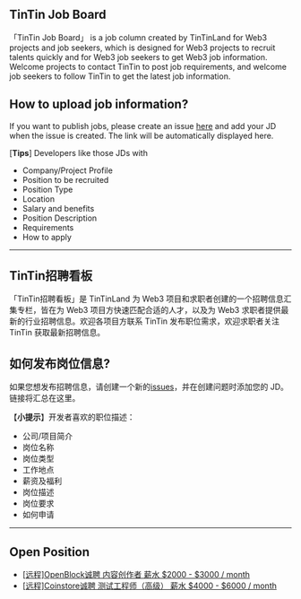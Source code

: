## TinTin Job Board

「TinTin Job Board」 is a job column created by TinTinLand for Web3 projects and job seekers, which is designed for Web3 projects to recruit talents quickly and for Web3 job seekers to get Web3 job information. Welcome projects to contact TinTin to post job requirements, and welcome job seekers to follow TinTin to get the latest job information.

## How to upload job information?

If you want to publish jobs, please create an issue [here](https://github.com/OurTinTinLand/TinTin-Job-Board/issues) and add your JD when the issue is created. The link will be automatically displayed here.

[**Tips**] Developers like those JDs with

- Company/Project Profile
- Position to be recruited
- Position Type
- Location
- Salary and benefits
- Position Description
- Requirements
- How to apply

---

## TinTin招聘看板

「TinTin招聘看板」是 TinTinLand 为 Web3 项目和求职者创建的一个招聘信息汇集专栏，皆在为 Web3 项目方快速匹配合适的人才，以及为 Web3 求职者提供最新的行业招聘信息。欢迎各项目方联系 TinTin 发布职位需求，欢迎求职者关注 TinTin 获取最新招聘信息。

## 如何发布岗位信息?

如果您想发布招聘信息，请创建一个新的[issues](https://github.com/OurTinTinLand/TinTin-Job-Board/issues)，并在创建问题时添加您的 JD。链接将汇总在这里。

【**小提示**】开发者喜欢的职位描述：

- 公司/项目简介
- 岗位名称
- 岗位类型
- 工作地点
- 薪资及福利
- 岗位描述
- 岗位要求
- 如何申请

---

## Open Position

- [[远程]OpenBlock诚聘 内容创作者 薪水 $2000 - $3000 / month](https://github.com/OurTinTinLand/TinTin-Job-Board/issues/1#issue-2289428717)
- [[远程]Coinstore诚聘 测试工程师（高级） 薪水 $4000 - $6000 / month](https://github.com/OurTinTinLand/TinTin-Job-Board/issues/2#issue-2290656749)
